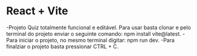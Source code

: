# React + Vite

-Projeto Quiz totalmente funcional e editável. Para usar basta clonar e pelo terminal do projeto enviar o seguinte comando: npm install vite@latest.
-Para iniciar o projeto, no mesmo terminal digitar: npm run dev.
-Para finalziar o projeto basta pressionar CTRL + C.
